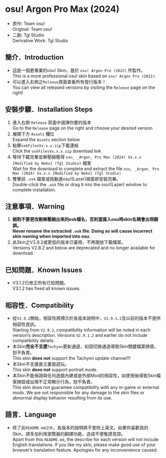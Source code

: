 # osu! Argon Pro Max (2024)
- 原作: Team osu!  
  Original: Team osu!
- 二創: Tgl Studio  
  Derivative Work: Tgl Studio

## 簡介．Introduction
- 這是一個更專業的osu! Skin，基於 `osu! Argon Pro (2022)` 所製作。  
  This is a more professional osu! skin based on `osu! Argon Pro (2022)`.
- 可以進入右側之`Release`頁面查看所有發行版本！  
  You can view all released versions by visiting the `Release` page on the right!

## 安裝步驟．Installation Steps
1. 進入右側 `Release` 頁面中選擇你要的版本  
   Go to the `Release` page on the right and choose your desired version  
2. 展開下方 `Assets` 欄位  
   Expand the `Assets` section below  
3. 點擊`oskFilesVx.x.x.zip`下載連結  
   Click the `oskFilesVx.x.x.zip` download link  
4. 等待下載完畢並解壓縮獲得 `osu_ _Argon_ Pro Max (2024) Vx.x.x [Modified by Neko] (Tgl Studio)` 檔案  
   Wait for the download to complete and extract the file `osu_ _Argon_ Pro Max (2024) Vx.x.x [Modified by Neko] (Tgl Studio)`
5. 雙擊該 `.osk` 檔案或拖動進osu!(Lazer)視窗即安裝完畢。  
   Double-click the `.osk` file or drag it into the osu!(Lazer) window to complete installation.

## 注意事項．Warning
1. **絕對不要更改剛解壓縮出來的osk檔名，否則當匯入osu時skin名稱會出現錯誤。**  
   **Never rename the extracted `.osk` file. Doing so will cause incorrect skin naming when imported into osu.**
2. 此Skin之V2.8.2或更低的版本已棄用，不再開放下載檔案。  
   Versions V2.8.2 and below are deprecated and no longer available for download.

## 已知問題．Known Issues
- V3.1.2已修正所有已知問題。  
  V3.1.2 has fixed all known issues.

## 相容性．Compatibility
- 從`V2.9.2`開始，相容性將標示於各版本說明中，`V2.9.1.2`及以前的版本不提供相容性資訊。  
  Starting from `V2.9.2`, compatibility information will be noted in each version’s description. Versions `V2.9.1.2` and earlier do not include compatibility details.
- 本Skin**完全不支援**`Tachyon`更新通道，如因切換通道導致Skin關鍵檔案損壞，恕不負責。  
  This skin **does not** support the Tachyon update channel!!!
- 本Skin不支援直立畫面遊玩。  
  This skin **does not** support portrait mode.
- 本Skin不能保證與任何遊戲內建或是外部Mod的相容性，如使用後導致Skin檔案損毀或出現不正常顯示行為，恕不負責。  
  This skin does not guarantee compatibility with any in-game or external mods. We are not responsible for any damage to the skin files or abnormal display behavior resulting from its use.
## 語言．Language
- 除了此`README.md之外`，各版本的說明將不會附上英文。如果你喜歡我的Skin，請多加利用瀏覽器的翻譯功能，造成不便敬請見諒。  
  Apart from this `README.md`, the describe for each version will not include English translations. If you like my skin, please make good use of your browser’s translation feature. Apologies for any inconvenience caused.

